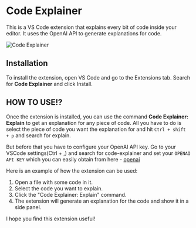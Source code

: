 # Code Explainer
This is a VS Code extension that explains every bit of code inside your editor. It uses the OpenAI API to generate explanations for code.

![Code Explainer]("./assets/code-explainer-logo.png")

## Installation

To install the extension, open VS Code and go to the Extensions tab. Search for **Code Explainer** and click Install.
## HOW TO USE!?

Once the extension is installed, you can use the command **Code Explainer: Explain** to get an explanation for any piece of code.
All you have to do is select the piece of code you want the explanation for and hit `Ctrl + shift + p` and search for explain.

But before that you have to configure your OpenAI API key. Go to your VSCode settings(Ctrl + ,) and search for code-explainer and set your `OPENAI API KEY` which you can easily obtain from here - [openai](https://platform.openai.com/account/api-keys)

Here is an example of how the extension can be used:

1. Open a file with some code in it.
2. Select the code you want to explain.
3. Click the "Code Explainer: Explain" command.
4. The extension will generate an explanation for the code and show it in a side panel.

I hope you find this extension useful!
